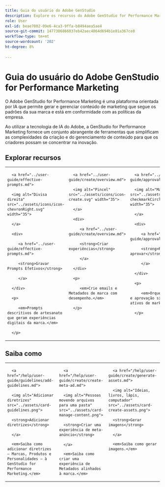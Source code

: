 ```yaml
---
title: Guia do usuário do Adobe GenStudio
description: Explore os recursos do Adobe GenStudio for Performance Marketing. Saiba como criar ativos na marca, gerar variações e otimizar experiências.
role: User
exl-id: beae7802-09e6-4ca3-9ffa-b8494aea5ae4
source-git-commit: 1477386866037eb42aec4864d694b1e81a367ce8
workflow-type: tm+mt
source-wordcount: '202'
ht-degree: 8%

---
```


# Guia do usuário do Adobe GenStudio for Performance Marketing

O Adobe GenStudio for Performance Marketing é uma plataforma orientada por IA que permite gerar e gerenciar conteúdo de marketing que segue os padrões da sua marca e está em conformidade com as políticas da empresa.

Ao utilizar a tecnologia de IA do Adobe, a GenStudio for Performance Marketing fornece um conjunto abrangente de ferramentas que simplificam as complexidades da criação e do gerenciamento de conteúdo para que os criadores possam se concentrar na inovação.

## Explorar recursos

<table style="table-layout:fixed">

<tr style="border: 0;">

   <td valign="top">

      <a href="../user-guide/effective-prompts.md">

      <img alt="Divisa direita" src="../assets/icons/icon-chevronRight.svg" width="35">

      </a>

      <div>

         <a href="../user-guide/effective-prompts.md">

         <strong>Gravar Prompts Efetivos</strong>

         </a>

      </div>

      <p>

         <em>Prompts descritivos de artesanato que geram experiências digitais da marca.</em>

      </p>

   </td>

   <td valign="top">

      <a href="../user-guide/create/overview.md">

      <img alt="Pincel" src="../assets/icons/icon-create.svg" width="35">

      </a>

      <div>

         <a href="../user-guide/create/overview.md">

         <strong>Criar experiências</strong>

         </a>

      </div>

      <p>

         <em>Crie emails e Metadados de marca com desempenho.</em>

      </p>

   </td>

   <td valign="top">

      <a href="../user-guide/approvals/overview.md">

      <img alt="Marca de seleção" src="../assets/icons/icon-checkmarkCircle.svg" width="35">

      </a>

      <div>

         <a href="../user-guide/approvals/overview.md">

         <strong>Revisar e aprovar</strong>

         </a>

      </div>

      <p>

         <em>Orquestrar a revisão e aprovação simplificadas de ativos de marketing.</em>

      </p>

   </td>

   <td valign="top">

      <a href="../user-guide/content/overview.md">

      <img alt="Grade" src="../assets/icons/icon-images.svg" width="35">

      </a>

      <div>

         <a href="../user-guide/content/overview.md">

         <strong>Gerenciar conteúdo</strong>

         </a>

      </div>

      <p>

         <em>Localize, gerencie e redefina os objetivos do conteúdo mantendo as diretrizes da marca.</em>

      </p>

   </td>

   <td valign="top">

      <a href="../user-guide/insights/overview.md">

      <img alt="Gráfico" src="../assets/icons/icon-dataAnalytics.svg" width="35">

      </a>

      <div>

         <a href="../user-guide/insights/overview.md">

         <strong>Exibir Insights</strong>

         </a>

      </div>

      <p>

         <em>Analise a eficácia do conteúdo de canais de mídia paga.</em>

      </p>

   </td>

</tr>

</table>

## Saiba como

<table style="table-layout:fixed">

<td valign="top">

   <div>

      <a href="/help/user-guide/guidelines/add-guidelines.md">

      <img alt="Adicionar diretrizes" src="../assets/card-guidelines.png">

      <strong>Adicionar diretrizes</strong>

      </a>

   </div>

   <p>

      <em>Saiba como adicionar diretrizes — Marcas, Produtos e Personalidades — à GenStudio for Performance Marketing.</em>

   </p>

</td>

<td valign="top">

   <div>

      <a href="/help/user-guide/create/create-meta-ad.md">

      <img alt="Pessoas movendo arquivos para uma pasta" src="../assets/card-manage-content.png">

      <strong>Criar uma experiência de meta-anúncio</strong>

      </a>

   </div>

   <p>

      <em>Saiba como criar uma experiência de Metadados alinhados à marca.</em>

   </p>

</td>

<td valign="top">

   <div>

      <a href="/help/user-guide/create/generate-assets.md">

      <img alt="Ideias, livros, lápis, computador" src="../assets/card-create-assets.png">

      <strong>Gerar imagens</strong>

      </a>

   </div>

   <p>

      <em>Saiba como gerar imagens.</em>

   </p>

</td>

</table>

